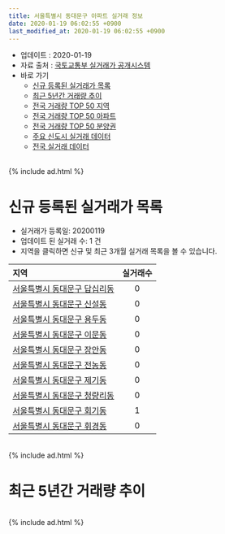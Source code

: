 ```yaml
---
title: 서울특별시 동대문구 아파트 실거래 정보
date: 2020-01-19 06:02:55 +0900
last_modified_at: 2020-01-19 06:02:55 +0900
---
```


* 업데이트 : 2020-01-19
* 자료 출처 : [국토교통부 실거래가 공개시스템](http://rt.molit.go.kr)
* 바로 가기
    * [신규 등록된 실거래가 목록](#신규-등록된-실거래가-목록)
    * [최근 5년간 거래량 추이](#최근-5년간-거래량-추이)
    * [전국 거래량 TOP 50 지역](https://apt-info.github.io/apt-trade-info/최근-3개월-전국에서-가장-거래가-많이-발생한-지역)
    * [전국 거래량 TOP 50 아파트](https://apt-info.github.io/apt-trade-info/최근-3개월-전국에서-가장-거래가-많이-발생한-아파트)
    * [전국 거래량 TOP 50 분양권](https://apt-info.github.io/apt-trade-info/최근-3개월-전국에서-가장-거래가-많이-발생한-분양권)
    * [주요 신도시 실거래 데이터](https://apt-info.github.io/apt-trade-info/주요-신도시)
    * [전국 실거래 데이터](https://apt-info.github.io/apt-trade-info/전국)

<br>
{% include ad.html %}
<br>

# 신규 등록된 실거래가 목록
* 실거래가 등록일: 20200119
* 업데이트 된 실거래 수: 1 건
* 지역을 클릭하면 신규 및 최근 3개월 실거래 목록을 볼 수 있습니다.


|지역|실거래수|
|:---|:---:|
|[서울특별시 동대문구 답십리동](https://apt-info.github.io/apt-trade-info/서울특별시-동대문구-답십리동)|0|
|[서울특별시 동대문구 신설동](https://apt-info.github.io/apt-trade-info/서울특별시-동대문구-신설동)|0|
|[서울특별시 동대문구 용두동](https://apt-info.github.io/apt-trade-info/서울특별시-동대문구-용두동)|0|
|[서울특별시 동대문구 이문동](https://apt-info.github.io/apt-trade-info/서울특별시-동대문구-이문동)|0|
|[서울특별시 동대문구 장안동](https://apt-info.github.io/apt-trade-info/서울특별시-동대문구-장안동)|0|
|[서울특별시 동대문구 전농동](https://apt-info.github.io/apt-trade-info/서울특별시-동대문구-전농동)|0|
|[서울특별시 동대문구 제기동](https://apt-info.github.io/apt-trade-info/서울특별시-동대문구-제기동)|0|
|[서울특별시 동대문구 청량리동](https://apt-info.github.io/apt-trade-info/서울특별시-동대문구-청량리동)|0|
|[서울특별시 동대문구 회기동](https://apt-info.github.io/apt-trade-info/서울특별시-동대문구-회기동)|1|
|[서울특별시 동대문구 휘경동](https://apt-info.github.io/apt-trade-info/서울특별시-동대문구-휘경동)|0|


<br>
{% include ad.html %}
<br>

# 최근 5년간 거래량 추이


<div style="width:100%;">
    <canvas id="deal_progress" height="200"></canvas>
</div>

<script>
new Chart(document.getElementById("deal_progress"), {
    type: 'line',
    data: {
        labels: ['201501','201502','201503','201504','201505','201506','201507','201508','201509','201510','201511','201512','201601','201602','201603','201604','201605','201606','201607','201608','201609','201610','201611','201612','201701','201702','201703','201704','201705','201706','201707','201708','201709','201710','201711','201712','201801','201802','201803','201804','201805','201806','201807','201808','201809','201810','201811','201812','201901','201902','201903','201904','201905','201906','201907','201908','201909','201910','201911','201912','202001'],
        datasets: [{
            label: '매매',
            pointRadius: 1,
            data: [357, 321, 532, 437, 351, 380, 334, 278, 348, 302, 209, 185, 180, 191, 295, 335, 299, 425, 430, 401, 375, 461, 238, 160, 173, 233, 312, 336, 449, 438, 533, 292, 256, 237, 284, 299, 514, 373, 385, 154, 157, 181, 235, 530, 247, 141, 125, 106, 96, 72, 108, 106, 131, 201, 304, 296, 236, 396, 443, 289, 22],
            borderColor: "rgba(255, 201, 14, 1)",
            backgroundColor: "rgba(255, 201, 14, 0.5)",
            fill: false,
            lineTension: 0
        },{
            label: '전월세',
            pointRadius: 1,
            data: [428, 431, 506, 422, 404, 353, 371, 309, 257, 323, 291, 265, 335, 343, 339, 289, 260, 245, 291, 315, 298, 366, 310, 358, 366, 378, 348, 297, 323, 324, 377, 311, 307, 249, 317, 332, 389, 346, 468, 365, 332, 461, 475, 417, 348, 404, 324, 364, 463, 379, 432, 303, 386, 394, 395, 365, 311, 402, 324, 252, 90],
            borderColor: "rgba(0, 141, 185, 1)",
            backgroundColor: "rgba(0, 141, 185, 0.5)",
            fill: false,
            lineTension: 0
        }
        ]
    },
    options: {
        responsive: true,
        title: {
            display: false
        },
        tooltips: {
            mode: 'index',
            intersect: false
        },
        hover: {
            mode: 'nearest',
            intersect: true
        },
        scales: {
            xAxes: [{
                display: true,
                scaleLabel: {
                    display: true,
                    labelString: '년/월'
                }
            }],
            yAxes: [{
                display: true,
                ticks: {
                    suggestedMin: 0,
                },
                scaleLabel: {
                    display: true,
                    labelString: '실거래 수'
                }
            }]
        }
    }
});

</script>


<br>
{% include ad.html %}
<br>

